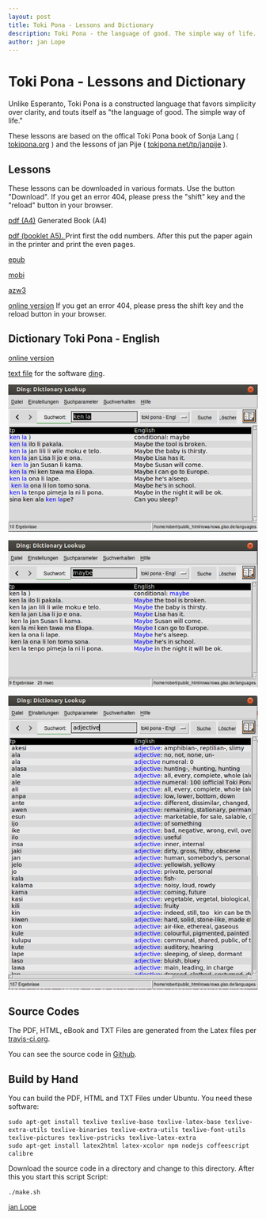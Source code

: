 ```yaml
---
layout: post
title: Toki Pona - Lessons and Dictionary
description: Toki Pona - the language of good. The simple way of life.
author: jan Lope
---
```



<!--
  Title: Toki Pona - Lessons and Dictionary
  Description: Toki Pona - the language of good. The simple way of life.
  Author: jan Lope
  -->


# Toki Pona - Lessons and Dictionary
Unlike Esperanto, Toki Pona is a constructed language that favors simplicity over clarity, and touts itself as "the language of good. The simple way of life." 

These lessons are based on the offical Toki Pona book of Sonja Lang ( [tokipona.org](http://tokipona.org) ) 
and the lessons of jan Pije ( [tokipona.net/tp/janpije](http://tokipona.net/tp/janpije/) ). 

## Lessons

These lessons can be downloaded in various formats. 
Use the button "Download". If you get an error 404, please press the "shift" key and the "reload" button in your browser.

[pdf (A4)](https://github.com/jan-Lope/Toki_Pona_lessons_English/raw/gh-pages/toki-pona-lessons_en.pdf) Generated Book (A4)  

[pdf (booklet A5). ](https://github.com/jan-Lope/Toki_Pona_lessons_English/raw/gh-pages/toki-pona-lessons_en-booklet.pdf) 
Print first the odd numbers. After this put the paper again in the printer and print the even pages.

[epub](https://github.com/jan-Lope/Toki_Pona_lessons_English/raw/gh-pages/toki-pona-lessons_en.epub) 

[mobi](https://github.com/jan-Lope/Toki_Pona_lessons_English/raw/gh-pages/toki-pona-lessons_en.mobi) 

[azw3](https://github.com/jan-Lope/Toki_Pona_lessons_English/raw/gh-pages/toki-pona-lessons_en.azw3) 

[online version](https://htmlpreview.github.io/?https://raw.githubusercontent.com/jan-Lope/Toki_Pona_lessons_English/gh-pages/toki-pona-lessons_en/index.html) 
If you get an error 404, please press the shift key and the reload button in your browser.


## Dictionary Toki Pona - English

[online version](https://htmlpreview.github.io/?https://raw.githubusercontent.com/jan-Lope/Toki_Pona_lessons_English/gh-pages/dictionary.html) 

[text file](https://raw.githubusercontent.com/jan-Lope/Toki_Pona_lessons_English/gh-pages/toki-pona_english.txt) for the software [ding](http://www-user.tu-chemnitz.de/~fri/ding/).

![ding](ding01.png?raw=true "ding")

![ding](ding02.png?raw=true "ding")

![ding](ding03.png?raw=true "ding")


## Source Codes

The PDF, HTML, eBook and TXT Files are generated from the Latex files per [travis-ci.org](https://travis-ci.org/jan-Lope/Toki_Pona_lessons_English).

You can see the source code in [Github](https://github.com/jan-Lope/Toki_Pona_lessons_English).

## Build by Hand

You can build the PDF, HTML and TXT Files under Ubuntu. You need these software:


    sudo apt-get install texlive texlive-base texlive-latex-base texlive-extra-utils texlive-binaries texlive-extra-utils texlive-font-utils texlive-pictures texlive-pstricks texlive-latex-extra 
    sudo apt-get install latex2html latex-xcolor npm nodejs coffeescript calibre


Download the source code in a directory and change to this directory. After this you start this script Script:


    ./make.sh




[jan Lope](https://jan-lope.github.io)
